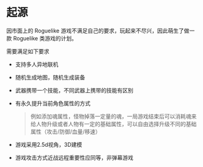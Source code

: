 # 起源

因市面上的 Roguelike 游戏不满足自己的要求，玩起来不尽兴，因此萌生了做一款 Roguelike 类游戏的计划。



需要满足如下要求

- 支持多人异地联机

- 随机生成地图，随机生成装备

- 武器携带一个技能，不同武器上携带的技能有区别

- 有永久提升当前角色属性的方式

  > 例如添加魂属性，怪物掉落一定量的魂，一局游戏结束后可以消耗魂来给人物升级或者人物有一定的基础属性，可以自由选择升级不同的基础属性（攻击/防御/血量/移速）

- 游戏采用2.5d视角，3D建模

- 游戏攻击方式近战远程重要性应同等，非弹幕游戏

